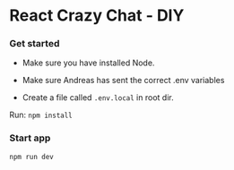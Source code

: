 # React Crazy Chat - DIY

### Get started
- Make sure you have installed Node.

- Make sure Andreas has sent the correct .env variables
- Create a file called ```.env.local``` in root dir. 

Run:
```npm install``` 

### Start app
```npm run dev```




